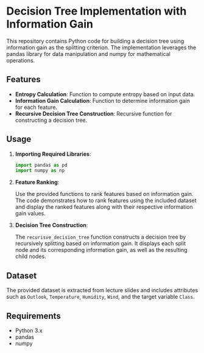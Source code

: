 # Decision Tree Implementation with Information Gain

This repository contains Python code for building a decision tree using information gain as the splitting criterion. The implementation leverages the pandas library for data manipulation and numpy for mathematical operations.

## Features

- **Entropy Calculation**: Function to compute entropy based on input data.
- **Information Gain Calculation**: Function to determine information gain for each feature.
- **Recursive Decision Tree Construction**: Recursive function for constructing a decision tree.

## Usage

1. **Importing Required Libraries**:

    ```python
    import pandas as pd
    import numpy as np
    ```

2. **Feature Ranking**:

    Use the provided functions to rank features based on information gain. The code demonstrates how to rank features using the included dataset and display the ranked features along with their respective information gain values.

3. **Decision Tree Construction**:

    The `recurisve_decision_tree` function constructs a decision tree by recursively splitting based on information gain. It displays each split node and its corresponding information gain, as well as the resulting child nodes.

## Dataset

The provided dataset is extracted from lecture slides and includes attributes such as `Outlook`, `Temperature`, `Humidity`, `Wind`, and the target variable `Class`.

## Requirements

- Python 3.x
- pandas
- numpy
